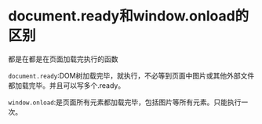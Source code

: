 # document.ready和window.onload的区别

都是在都是在页面加载完执行的函数

`document.ready`:DOM树加载完毕，就执行，不必等到页面中图片或其他外部文件都加载完毕。并且可以写多个.ready。

`window.onload`:是页面所有元素都加载完毕，包括图片等所有元素。只能执行一次。